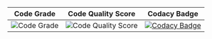 Code Grade | Code Quality Score |Codacy Badge | 
---------|------------|---------|
![Code Grade](https://api.codiga.io/project/31127/status/svg) | ![Code Quality Score](https://api.codiga.io/project/31127/score/svg)| [![Codacy Badge](https://app.codacy.com/project/badge/Grade/5432e7c960004b4fbacb63b66893d47b)](https://www.codacy.com/gh/vinayvmathad/M1_BikeRecords_App/dashboard?utm_source=github.com&amp;utm_medium=referral&amp;utm_content=vinayvmathad/M1_BikeRecords_App&amp;utm_campaign=Badge_Grade)
